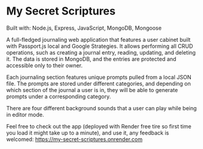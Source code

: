 # My Secret Scriptures

Built with: Node.js, Express, JavaScript, MongoDB, Mongoose

A full-fledged journaling web application that features a user cabinet built with Passport.js local and Google Strategies. It allows performing all CRUD operations, such as creating a journal entry, reading, updating, and deleting it. The data is stored in MongoDB, and the entries are protected and accessible only to their owner.

Each journaling section features unique prompts pulled from a local JSON file. The prompts are stored under different categories, and depending on which section of the journal a user is in, they will be able to generate prompts under a corresponding category.

There are four different background sounds that a user can play while being in editor mode.

Feel free to check out the app (deployed with Render free tire so first time you load it might take up to a minute), and use it, any feedback is welcomed:
https://my-secret-scriptures.onrender.com
